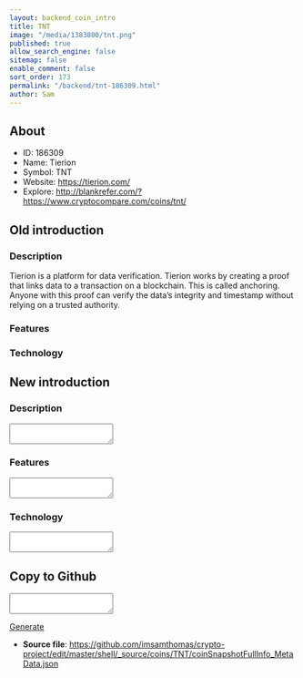 ```yaml
---
layout: backend_coin_intro
title: TNT
image: "/media/1383800/tnt.png"
published: true
allow_search_engine: false
sitemap: false
enable_comment: false
sort_order: 173
permalink: "/backend/tnt-186309.html"
author: Sam
---
```


## About

- ID: 186309
- Name: Tierion
- Symbol: TNT
- Website: https://tierion.com/
- Explore: http://blankrefer.com/?https://www.cryptocompare.com/coins/tnt/


## Old introduction

### Description

<p>Tierion is a platform for data verification. Tierion works by creating a proof that links data to a transaction on a blockchain. This is called anchoring. Anyone with this proof can verify the data’s integrity and timestamp without relying on a trusted authority.</p>

### Features


### Technology




## New introduction


### Description
<textarea id="meta_description" name="description"></textarea>

### Features
<textarea id="meta_features" name="features"></textarea>

### Technology
<textarea id="meta_technology" name="technology"></textarea>


## Copy to Github

<textarea id="coinsnapshotfullinfo_metadata"></textarea>

<a href="#gen" onclick="generateMetaDatJson()">Generate</a>

- **Source file**: <a href="https://github.com/imsamthomas/crypto-project/edit/master/shell/_source/coins/TNT/coinSnapshotFullInfo_MetaData.json">https://github.com/imsamthomas/crypto-project/edit/master/shell/_source/coins/TNT/coinSnapshotFullInfo_MetaData.json</a>

